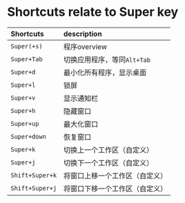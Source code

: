 # Shortcuts relate to Super key
Shortcuts | description
:-|:-
`Super(+s)` | 程序overview
`Super+Tab` | 切换应用程序，等同`Alt+Tab`
`Super+d` | 最小化所有程序，显示桌面
`Super+l` | 锁屏
`Super+v` | 显示通知栏
`Super+h` | 隐藏窗口
`Super+up` | 最大化窗口
`Super+down` | 恢复窗口
`Super+k` | 切换上一个工作区（自定义）
`Super+j` | 切换下一个工作区（自定义）
`Shift+Super+k` | 将窗口上移一个工作区（自定义）
`Shift+Super+j` | 将窗口下移一个工作区（自定义）

